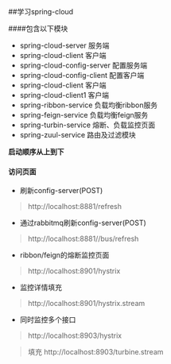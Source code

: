 ##学习spring-cloud

####包含以下模块
- spring-cloud-server 服务端
- spring-cloud-client 客户端
- spring-cloud-config-server 配置服务端
- spring-cloud-config-client 配置客户端
- spring-cloud-client 客户端
- spring-cloud-client1 客户端
- spring-ribbon-service 负载均衡ribbon服务
- spring-feign-service 负载均衡feign服务
- spring-turbin-service 熔断、负载监控页面
- spring-zuul-service 路由及过滤模块

**启动顺序从上到下**

#### 访问页面
- 刷新config-server(POST)
> http://localhost:8881/refresh
- 通过rabbitmq刷新config-server(POST)
> http://localhost:8881//bus/refresh

- ribbon/feign的熔断监控页面
> http://localhost:8901/hystrix
- 监控详情填充
> http://localhost:8901/hystrix.stream
- 同时监控多个接口
> http://localhost:8903/hystrix

> 填充 http://localhost:8903/turbine.stream
